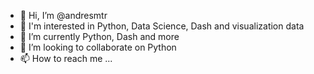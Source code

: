 - 👋 Hi, I’m @andresmtr
- 👀 I'm interested in Python, Data Science, Dash and visualization data
- 🌱 I’m currently Python, Dash and more
- 💞️ I’m looking to collaborate on Python
- 📫 How to reach me ...

<!---
andresmtr/andresmtr is a ✨ special ✨ repository because its `README.md` (this file) appears on your GitHub profile.
You can click the Preview link to take a look at your changes.
--->
